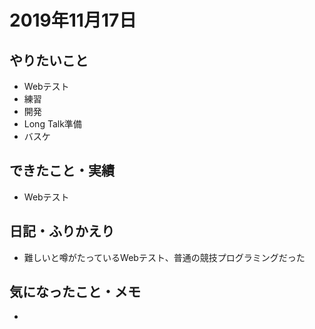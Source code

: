 # 2019年11月17日

## やりたいこと

- Webテスト
- 練習
- 開発
- Long Talk準備
- バスケ

## できたこと・実績

- Webテスト

## 日記・ふりかえり

- 難しいと噂がたっているWebテスト、普通の競技プログラミングだった

## 気になったこと・メモ

- 
